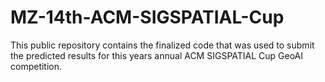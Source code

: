 # MZ-14th-ACM-SIGSPATIAL-Cup
This public repository contains the finalized code that was used to submit the predicted results for this years annual ACM SIGSPATIAL Cup GeoAI competition. 
